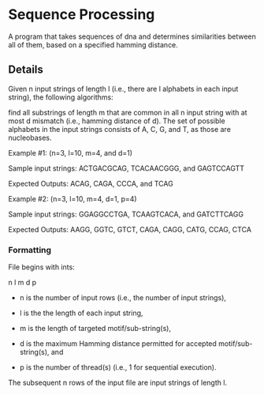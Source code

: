 # Sequence Processing

A program that takes sequences of dna and determines similarities between all of them, based on a specified hamming distance.

## Details

Given n input strings of length l (i.e., there are l alphabets in each input string), the following algorithms:

find all substrings of length m that are common in all n input string with at most d mismatch (i.e., hamming distance of d). The set of possible alphabets in the input strings consists of A, C, G, and T, as those are nucleobases.

Example #1: (n=3, l=10, m=4, and d=1)

Sample input strings: ACTGACGCAG, TCACAACGGG, and GAGTCCAGTT

Expected Outputs: ACAG, CAGA, CCCA, and TCAG

Example #2: (n=3, l=10, m=4, d=1, p=4)

Sample input strings: GGAGGCCTGA, TCAAGTCACA, and GATCTTCAGG

Expected Outputs: AAGG, GGTC, GTCT, CAGA, CAGG, CATG, CCAG, CTCA

### Formatting

File begins with ints:

n l m d p

* n is the number of input rows (i.e., the number of input strings),

* l is the the length of each input string,

* m is the length of targeted motif/sub-string(s),

* d is the maximum Hamming distance permitted for accepted motif/sub-string(s), and

* p is the number of thread(s) (i.e., 1 for sequential execution).

The subsequent n rows of the input file are input strings of length l.